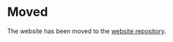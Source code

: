 # Moved

The website has been moved to the [website repository](https://github.com/azul3d/website).

